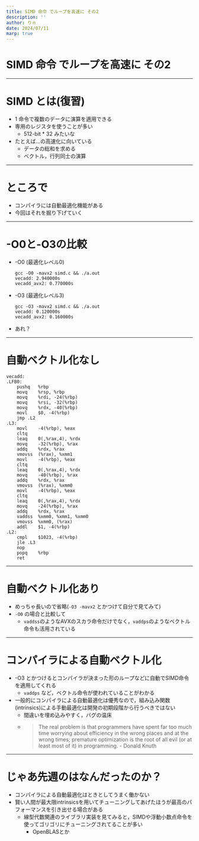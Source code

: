 ```yaml
---
title: SIMD 命令 でループを高速に その2
description: ''
author: りｎ
date: 2024/07/11
marp: true
---
```


# SIMD 命令 でループを高速に その2

---

# SIMD とは(復習)

- 1 命令で複数のデータに演算を適用できる
- 専用のレジスタを使うことが多い
  - 512-bit \* 32 みたいな
- たとえば...の高速化に向いている
  - データの総和を求める
  - ベクトル，行列同士の演算

---

# ところで

- コンパイラには自動最適化機能がある
- 今回はそれを掘り下げていく

---

# -O0と-O3の比較　

- -O0 (最適化レベル0)
  ```
  gcc -O0 -mavx2 simd.c && ./a.out
  vecadd: 2.940000s
  vecadd_avx2: 0.770000s
  ```
- -O3 (最適化レベル3)
  ```
  gcc -O3 -mavx2 simd.c && ./a.out
  vecadd: 0.120000s
  vecadd_avx2: 0.160000s
  ```
- あれ？

---

# 自動ベクトル化なし

```
vecadd:
.LFB0:
	pushq	%rbp
	movq	%rsp, %rbp
	movq	%rdi, -24(%rbp)
	movq	%rsi, -32(%rbp)
	movq	%rdx, -40(%rbp)
	movl	$0, -4(%rbp)
	jmp	.L2
.L3:
	movl	-4(%rbp), %eax
	cltq
	leaq	0(,%rax,4), %rdx
	movq	-32(%rbp), %rax
	addq	%rdx, %rax
	vmovss	(%rax), %xmm1
	movl	-4(%rbp), %eax
	cltq
	leaq	0(,%rax,4), %rdx
	movq	-40(%rbp), %rax
	addq	%rdx, %rax
	vmovss	(%rax), %xmm0
	movl	-4(%rbp), %eax
	cltq
	leaq	0(,%rax,4), %rdx
	movq	-24(%rbp), %rax
	addq	%rdx, %rax
	vaddss	%xmm0, %xmm1, %xmm0
	vmovss	%xmm0, (%rax)
	addl	$1, -4(%rbp)
.L2:
	cmpl	$1023, -4(%rbp)
	jle	.L3
	nop
	popq	%rbp
	ret
```

---

# 自動ベクトル化あり

- めっちゃ長いので省略(`-O3 -mavx2` とかつけて自分で見てみて)
- `-O0` の場合と比較して
  - `vaddss`のようなAVXのスカラ命令だけでなく，`vaddps`のようなベクトル命令も活用されている

---

# コンパイラによる自動ベクトル化

- -O3 とかつけるとコンパイラが決まった形のループなどに自動でSIMD命令を適用してくれる
  - `vaddps` など，ベクトル命令が使われていることがわかる
- 一般的にコンパイラによる自動最適化は優秀なので，組み込み関数(intrinsics)による手動最適化は開発の初期段階から行うべきではない
  - 間違いを埋め込みやすく，バグの温床
  - > The real problem is that programmers have spent far too much time worrying about efficiency in the wrong places and at the wrong times; premature optimization is the root of all evil (or at least most of it) in programming. - Donald Knuth

---

# じゃあ先週のはなんだったのか？

- コンパイラによる自動最適化はときとしてうまく働かない
- 賢い人間が最大限intrinsicsを用いてチューニングしてあげたほうが最高のパフォーマンスを引き出せる場合がある
  - 線型代数関連のライブラリ実装を見てみると，SIMDや浮動小数点命令を使ってゴリゴリにチューニングされてることが多い
    - OpenBLASとか
